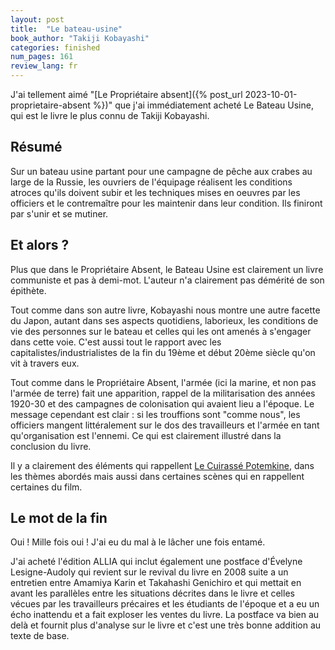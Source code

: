 ```yaml
---
layout: post
title:  "Le bateau-usine"
book_author: "Takiji Kobayashi"
categories: finished
num_pages: 161
review_lang: fr
---
```


J'ai tellement aimé "[Le Propriétaire absent]({% post_url 2023-10-01-proprietaire-absent %})" que j'ai immédiatement acheté Le Bateau Usine, qui est le livre le plus connu de Takiji Kobayashi.

## Résumé

Sur un bateau usine partant pour une campagne de pêche aux crabes au large de la Russie, les ouvriers de l'équipage réalisent les conditions atroces qu'ils doivent subir et les techniques mises en oeuvres par les officiers et le contremaître pour les maintenir dans leur condition. Ils finiront par s'unir et se mutiner.

## Et alors ?

Plus que dans le Propriétaire Absent, le Bateau Usine est clairement un livre communiste et pas à demi-mot. L'auteur n'a clairement pas démérité de son épithète.

Tout comme dans son autre livre, Kobayashi nous montre une autre facette du Japon, autant dans ses aspects quotidiens, laborieux, les conditions de vie des personnes sur le bateau et celles qui les ont amenés à s'engager dans cette voie. C'est aussi tout le rapport avec les capitalistes/industrialistes de la fin du 19ème et début 20ème siècle qu'on vit à travers eux.

Tout comme dans le Propriétaire Absent, l'armée (ici la marine, et non pas l'armée de terre) fait une apparition, rappel de la militarisation des années 1920-30 et des campagnes de colonisation qui avaient lieu a l'époque. Le message cependant est clair : si les trouffions sont "comme nous", les officiers mangent littéralement sur le dos des travailleurs et l'armée en tant qu'organisation est l'ennemi. Ce qui est clairement illustré dans la conclusion du livre.

Il y a clairement des éléments qui rappellent [Le Cuirassé Potemkine](https://fr.wikipedia.org/wiki/Le_Cuirassé_Potemkine), dans les thèmes abordés mais aussi dans certaines scènes qui en rappellent certaines du film. 

## Le mot de la fin

Oui ! Mille fois oui ! J'ai eu du mal à le lâcher une fois entamé.

J'ai acheté l'édition ALLIA qui inclut également une postface d'Évelyne Lesigne-Audoly qui revient sur le revival du livre en 2008 suite a un entretien entre Amamiya Karin et Takahashi Genichiro et qui mettait en avant les parallèles entre les situations décrites dans le livre et celles vécues par les travailleurs précaires et les étudiants de l'époque et a eu un écho inattendu et a fait exploser les ventes du livre. La postface va bien au delà et fournit plus d'analyse sur le livre et c'est une très bonne addition au texte de base.